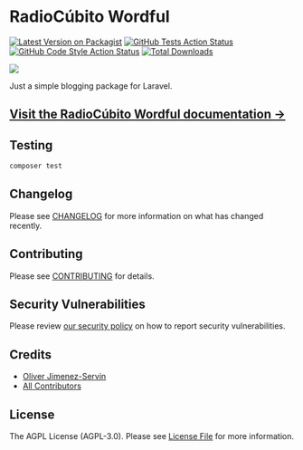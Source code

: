 # RadioCúbito Wordful

[![Latest Version on Packagist](https://img.shields.io/packagist/v/radiocubito/laravel-wordful.svg?style=flat-square)](https://packagist.org/packages/radiocubito/laravel-wordful)
[![GitHub Tests Action Status](https://img.shields.io/github/workflow/status/radiocubito/laravel-wordful/run-tests?label=tests)](https://github.com/radiocubito/laravel-wordful/actions?query=workflow%3ATests+branch%3Amaster)
[![GitHub Code Style Action Status](https://img.shields.io/github/workflow/status/radiocubito/laravel-wordful/Check%20&%20fix%20styling?label=code%20style)](https://github.com/radiocubito/laravel-wordful/actions?query=workflow%3A"Check+%26+fix+styling"+branch%3Amaster)
[![Total Downloads](https://img.shields.io/packagist/dt/radiocubito/laravel-wordful.svg?style=flat-square)](https://packagist.org/packages/radiocubito/laravel-wordful)

![](https://user-images.githubusercontent.com/7003648/112397363-8a345c80-8cc7-11eb-86f8-da63048cd0ed.png)

Just a simple blogging package for Laravel.

## [Visit the RadioCúbito Wordful documentation &rarr;](https://wordful.radiocubito.com/docs)

## Testing

```bash
composer test
```

## Changelog

Please see [CHANGELOG](CHANGELOG.md) for more information on what has changed recently.

## Contributing

Please see [CONTRIBUTING](.github/CONTRIBUTING.md) for details.

## Security Vulnerabilities

Please review [our security policy](../../security/policy) on how to report security vulnerabilities.

## Credits

- [Oliver Jimenez-Servin](https://github.com/oliverds)
- [All Contributors](../../contributors)

## License

The AGPL License (AGPL-3.0). Please see [License File](LICENSE.md) for more information.
